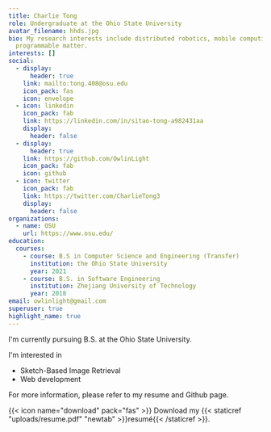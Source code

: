 ```yaml
---
title: Charlie Tong
role: Undergraduate at the Ohio State University
avatar_filename: hhds.jpg
bio: My research interests include distributed robotics, mobile computing and
  programmable matter.
interests: []
social:
  - display:
      header: true
    link: mailto:tong.408@osu.edu
    icon_pack: fas
    icon: envelope
  - icon: linkedin
    icon_pack: fab
    link: https://linkedin.com/in/sitao-tong-a982431aa
    display:
      header: false
  - display:
      header: true
    link: https://github.com/OwlinLight
    icon_pack: fab
    icon: github
  - icon: twitter
    icon_pack: fab
    link: https://twitter.com/CharlieTong3
    display:
      header: false
organizations:
  - name: OSU
    url: https://www.osu.edu/
education:
  courses:
    - course: B.S in Computer Science and Engineering (Transfer)
      institution: the Ohio State University
      year: 2021
    - course: B.S. in Software Engineering
      institution: Zhejiang University of Technology
      year: 2018
email: owlinlight@gmail.com
superuser: true
highlight_name: true
---
```

I'm currently pursuing B.S. at the Ohio State University.

I'm interested in 

* Sketch-Based Image Retrieval
* Web development

For more information, please refer to my resume and Github page.

{{< icon name="download" pack="fas" >}} Download my {{< staticref "uploads/resume.pdf" "newtab" >}}resumé{{< /staticref >}}.